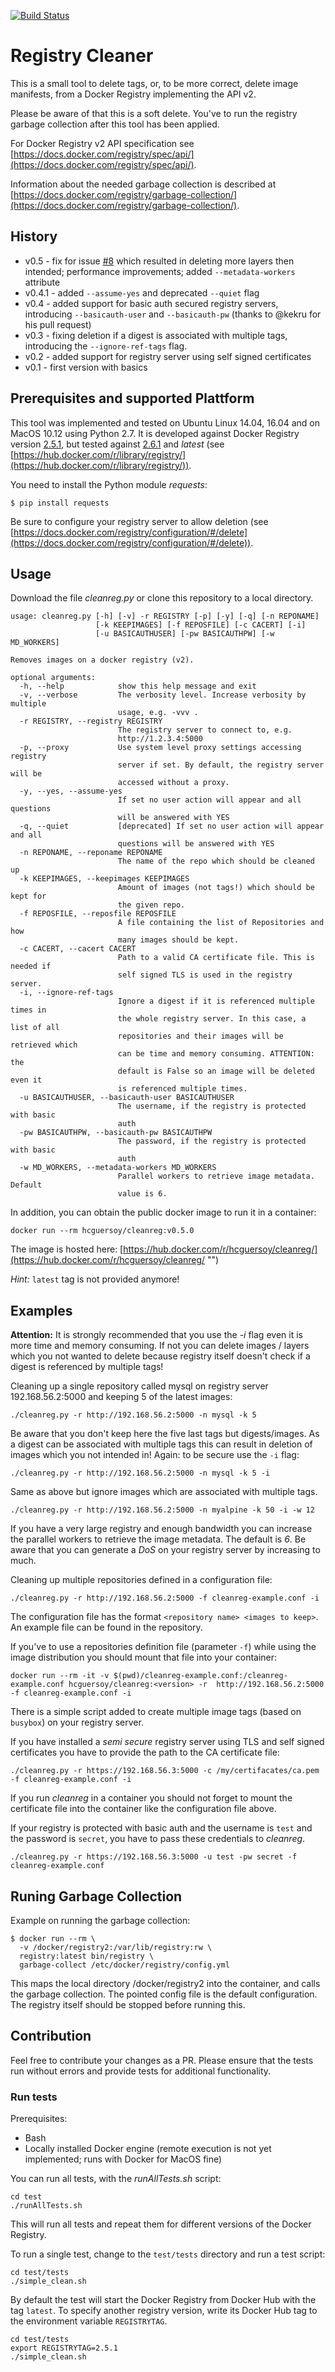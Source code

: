 [![Build Status](https://travis-ci.org/hcguersoy/cleanreg.svg?branch=master)](https://travis-ci.org/hcguersoy/cleanreg)
# Registry Cleaner

This is a small tool to delete tags, or, to be more correct, delete image manifests, from a Docker Registry implementing the API v2.

Please be aware of that this is a soft delete. You've to run the registry garbage collection after this tool has been applied.

For Docker Registry v2 API specification see [https://docs.docker.com/registry/spec/api/](https://docs.docker.com/registry/spec/api/).

Information about the needed garbage collection is described at [https://docs.docker.com/registry/garbage-collection/](https://docs.docker.com/registry/garbage-collection/).

## History

* v0.5 - fix for issue [#8](https://github.com/hcguersoy/cleanreg/issues/8) which resulted in deleting more layers then intended; performance improvements; added `--metadata-workers` attribute
* v0.4.1 - added `--assume-yes` and deprecated `--quiet` flag
* v0.4 - added support for basic auth secured registry servers, introducing `--basicauth-user` and `--basicauth-pw` (thanks to @kekru for his pull request)
* v0.3 - fixing deletion if a digest is associated with multiple tags, introducing the `--ignore-ref-tags` flag. 
* v0.2 - added support for registry server using self signed certificates
* v0.1 - first version with basics 

## Prerequisites and supported Plattform

This tool was implemented and tested on Ubuntu Linux 14.04, 16.04 and on MacOS 10.12 using Python 2.7. It is developed against Docker Registry version [2.5.1](https://github.com/docker/distribution/releases/tag/v2.5.1), but tested against [2.6.1](https://github.com/docker/distribution/releases/tag/v2.6.1) and *latest* (see [https://hub.docker.com/r/library/registry/](https://hub.docker.com/r/library/registry/)).

You need to install the Python module *requests*:

```
$ pip install requests
```

Be sure to configure your registry server to allow deletion (see [https://docs.docker.com/registry/configuration/#/delete](https://docs.docker.com/registry/configuration/#/delete)).

## Usage

Download the file *cleanreg.py* or clone this repository to a local directory.

```
usage: cleanreg.py [-h] [-v] -r REGISTRY [-p] [-y] [-q] [-n REPONAME]
                   [-k KEEPIMAGES] [-f REPOSFILE] [-c CACERT] [-i]
                   [-u BASICAUTHUSER] [-pw BASICAUTHPW] [-w MD_WORKERS]

Removes images on a docker registry (v2).

optional arguments:
  -h, --help            show this help message and exit
  -v, --verbose         The verbosity level. Increase verbosity by multiple
                        usage, e.g. -vvv .
  -r REGISTRY, --registry REGISTRY
                        The registry server to connect to, e.g.
                        http://1.2.3.4:5000
  -p, --proxy           Use system level proxy settings accessing registry
                        server if set. By default, the registry server will be
                        accessed without a proxy.
  -y, --yes, --assume-yes
                        If set no user action will appear and all questions
                        will be answered with YES
  -q, --quiet           [deprecated] If set no user action will appear and all
                        questions will be answered with YES
  -n REPONAME, --reponame REPONAME
                        The name of the repo which should be cleaned up
  -k KEEPIMAGES, --keepimages KEEPIMAGES
                        Amount of images (not tags!) which should be kept for
                        the given repo.
  -f REPOSFILE, --reposfile REPOSFILE
                        A file containing the list of Repositories and how
                        many images should be kept.
  -c CACERT, --cacert CACERT
                        Path to a valid CA certificate file. This is needed if
                        self signed TLS is used in the registry server.
  -i, --ignore-ref-tags
                        Ignore a digest if it is referenced multiple times in
                        the whole registry server. In this case, a list of all
                        repositories and their images will be retrieved which
                        can be time and memory consuming. ATTENTION: the
                        default is False so an image will be deleted even it
                        is referenced multiple times.
  -u BASICAUTHUSER, --basicauth-user BASICAUTHUSER
                        The username, if the registry is protected with basic
                        auth
  -pw BASICAUTHPW, --basicauth-pw BASICAUTHPW
                        The password, if the registry is protected with basic
                        auth
  -w MD_WORKERS, --metadata-workers MD_WORKERS
                        Parallel workers to retrieve image metadata. Default
                        value is 6.

```

In addition, you can obtain the public docker image to run it in a container:

```
docker run --rm hcguersoy/cleanreg:v0.5.0
```

The image is hosted here: [https://hub.docker.com/r/hcguersoy/cleanreg/](https://hub.docker.com/r/hcguersoy/cleanreg/ "")

*Hint:* `latest` tag is not provided anymore!

## Examples

**Attention:** It is strongly recommended that you use the *-i* flag even it is more time and memory consuming. If not you can delete images / layers which you not wanted to delete because registry itself doesn't check if a digest is referenced by multiple tags!

Cleaning up a single repository called mysql on registry server 192.168.56.2:5000 and keeping 5 of the latest images:

```
./cleanreg.py -r http://192.168.56.2:5000 -n mysql -k 5
```
Be aware that you don't keep here the five last tags but digests/images. As a digest can be associated with multiple tags this can result in deletion of images which you not intended in!
Again: to be secure use the `-i` flag:

```
./cleanreg.py -r http://192.168.56.2:5000 -n mysql -k 5 -i
```

Same as above but ignore images which are associated with multiple tags.

```
./cleanreg.py -r http://192.168.56.2:5000 -n myalpine -k 50 -i -w 12
```

If you have a very large registry and enough bandwidth you can increase the parallel workers to retrieve the image metadata. The default is *6*. Be aware that you can generate a *DoS* on your registry server by increasing to much.


Cleaning up multiple repositories defined in a configuration file:

```
./cleanreg.py -r http://192.168.56.2:5000 -f cleanreg-example.conf -i
```
The configuration file has the format `<repository name> <images to keep>`. An example file can be found in the repository.


If you've to use a repositories definition file (parameter `-f`) while using the image distribution you should mount that file into your container:

```
docker run --rm -it -v $(pwd)/cleanreg-example.conf:/cleanreg-example.conf hcguersoy/cleanreg:<version> -r  http://192.168.56.2:5000 -f cleanreg-example.conf -i
```

There is a simple script added to create multiple image tags (based on `busybox`) on your registry server.

If you have installed a *semi secure* registry server using TLS and self signed certificates you have to provide the path to the CA certificate file:

```
./cleanreg.py -r https://192.168.56.3:5000 -c /my/certifacates/ca.pem -f cleanreg-example.conf -i
```

If you run *cleanreg* in a container you should not forget to mount the certificate file into the container like the configuration file above.

If your registry is protected with basic auth and the username is `test` and the password is `secret`, you have to pass these credentials to *cleanreg*.

```
./cleanreg.py -r https://192.168.56.3:5000 -u test -pw secret -f cleanreg-example.conf
```

## Runing Garbage Collection

Example on running the garbage collection:

```
$ docker run --rm \
  -v /docker/registry2:/var/lib/registry:rw \
  registry:latest bin/registry \
  garbage-collect /etc/docker/registry/config.yml
```

This maps the local directory /docker/registry2 into the container, and calls the garbage collection.
The pointed config file is the default configuration.
The registry itself should be stopped before running this.

## Contribution

Feel free to contribute your changes as a PR. Please ensure that the tests run without errors and provide tests for additional functionality.


### Run tests

Prerequisites:

* Bash
* Locally installed Docker engine (remote execution is not yet implemented; runs with Docker for MacOS fine)

You can run all tests, with the *runAllTests.sh* script:
 
```
cd test
./runAllTests.sh
```

This will run all tests and repeat them for different versions of the Docker Registry.

To run a single test, change to the `test/tests` directory and run a test script:

```
cd test/tests
./simple_clean.sh
```
By default the test will start the Docker Registry from Docker Hub with the tag `latest`. To specify another registry version, write its Docker Hub tag to the environment variable `REGISTRYTAG`.

```
cd test/tests
export REGISTRYTAG=2.5.1
./simple_clean.sh
```

